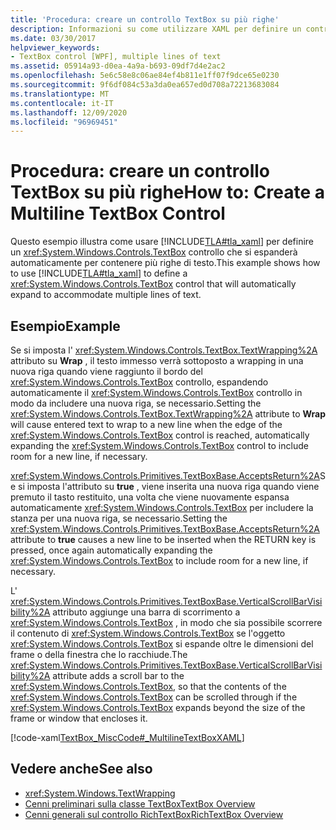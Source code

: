 ```yaml
---
title: 'Procedura: creare un controllo TextBox su più righe'
description: Informazioni su come utilizzare XAML per definire un controllo TextBox che si espande in modo da includere più righe di testo in un'applicazione Windows Presentation Foundation.
ms.date: 03/30/2017
helpviewer_keywords:
- TextBox control [WPF], multiple lines of text
ms.assetid: 05914a93-d0ea-4a9a-b693-09df7d4e2ac2
ms.openlocfilehash: 5e6c58e8c06ae84ef4b811e1ff07f9dce65e0230
ms.sourcegitcommit: 9f6df084c53a3da0ea657ed0d708a72213683084
ms.translationtype: MT
ms.contentlocale: it-IT
ms.lasthandoff: 12/09/2020
ms.locfileid: "96969451"
---
```

# <a name="how-to-create-a-multiline-textbox-control"></a><span data-ttu-id="c808d-103">Procedura: creare un controllo TextBox su più righe</span><span class="sxs-lookup"><span data-stu-id="c808d-103">How to: Create a Multiline TextBox Control</span></span>
<span data-ttu-id="c808d-104">Questo esempio illustra come usare [!INCLUDE[TLA#tla_xaml](../../../includes/tlasharptla-xaml-md.md)] per definire un <xref:System.Windows.Controls.TextBox> controllo che si espanderà automaticamente per contenere più righe di testo.</span><span class="sxs-lookup"><span data-stu-id="c808d-104">This example shows how to use [!INCLUDE[TLA#tla_xaml](../../../includes/tlasharptla-xaml-md.md)] to define a <xref:System.Windows.Controls.TextBox> control that will automatically expand to accommodate multiple lines of text.</span></span>  
  
## <a name="example"></a><span data-ttu-id="c808d-105">Esempio</span><span class="sxs-lookup"><span data-stu-id="c808d-105">Example</span></span>  
 <span data-ttu-id="c808d-106">Se si imposta l' <xref:System.Windows.Controls.TextBox.TextWrapping%2A> attributo su **Wrap** , il testo immesso verrà sottoposto a wrapping in una nuova riga quando viene raggiunto il bordo del <xref:System.Windows.Controls.TextBox> controllo, espandendo automaticamente il <xref:System.Windows.Controls.TextBox> controllo in modo da includere una nuova riga, se necessario.</span><span class="sxs-lookup"><span data-stu-id="c808d-106">Setting the <xref:System.Windows.Controls.TextBox.TextWrapping%2A> attribute to **Wrap** will cause entered text to wrap to a new line when the edge of the <xref:System.Windows.Controls.TextBox> control is reached, automatically expanding the <xref:System.Windows.Controls.TextBox> control to include room for a new line, if necessary.</span></span>  
  
 <span data-ttu-id="c808d-107"><xref:System.Windows.Controls.Primitives.TextBoxBase.AcceptsReturn%2A>Se si imposta l'attributo su **true** , viene inserita una nuova riga quando viene premuto il tasto restituito, una volta che viene nuovamente espansa automaticamente <xref:System.Windows.Controls.TextBox> per includere la stanza per una nuova riga, se necessario.</span><span class="sxs-lookup"><span data-stu-id="c808d-107">Setting the <xref:System.Windows.Controls.Primitives.TextBoxBase.AcceptsReturn%2A> attribute to **true** causes a new line to be inserted when the RETURN key is pressed, once again automatically expanding the <xref:System.Windows.Controls.TextBox> to include room for a new line, if necessary.</span></span>  
  
 <span data-ttu-id="c808d-108">L' <xref:System.Windows.Controls.Primitives.TextBoxBase.VerticalScrollBarVisibility%2A> attributo aggiunge una barra di scorrimento a <xref:System.Windows.Controls.TextBox> , in modo che sia possibile scorrere il contenuto di <xref:System.Windows.Controls.TextBox> se l'oggetto <xref:System.Windows.Controls.TextBox> si espande oltre le dimensioni del frame o della finestra che lo racchiude.</span><span class="sxs-lookup"><span data-stu-id="c808d-108">The <xref:System.Windows.Controls.Primitives.TextBoxBase.VerticalScrollBarVisibility%2A> attribute adds a scroll bar to the <xref:System.Windows.Controls.TextBox>, so that the contents of the <xref:System.Windows.Controls.TextBox> can be scrolled through if the <xref:System.Windows.Controls.TextBox> expands beyond the size of the frame or window that encloses it.</span></span>  
  
 [!code-xaml[TextBox_MiscCode#_MultilineTextBoxXAML](~/samples/snippets/csharp/VS_Snippets_Wpf/TextBox_MiscCode/CSharp/Window1.xaml#_multilinetextboxxaml)]  
  
## <a name="see-also"></a><span data-ttu-id="c808d-109">Vedere anche</span><span class="sxs-lookup"><span data-stu-id="c808d-109">See also</span></span>

- <xref:System.Windows.TextWrapping>
- [<span data-ttu-id="c808d-110">Cenni preliminari sulla classe TextBox</span><span class="sxs-lookup"><span data-stu-id="c808d-110">TextBox Overview</span></span>](textbox-overview.md)
- [<span data-ttu-id="c808d-111">Cenni generali sul controllo RichTextBox</span><span class="sxs-lookup"><span data-stu-id="c808d-111">RichTextBox Overview</span></span>](richtextbox-overview.md)
